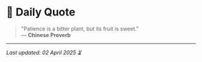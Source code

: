 # 📜 Daily Quote

> "Patience is a bitter plant, but its fruit is sweet."  
> — **Chinese Proverb**

---

_Last updated: 02 April 2025 ⏳_
